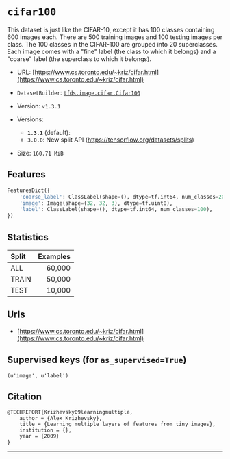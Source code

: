 <div itemscope itemtype="http://schema.org/Dataset">
  <div itemscope itemprop="includedInDataCatalog" itemtype="http://schema.org/DataCatalog">
    <meta itemprop="name" content="TensorFlow Datasets" />
  </div>

  <meta itemprop="name" content="cifar100" />
  <meta itemprop="description" content="This dataset is just like the CIFAR-10, except it has 100 classes containing 600 images each. There are 500 training images and 100 testing images per class. The 100 classes in the CIFAR-100 are grouped into 20 superclasses. Each image comes with a &quot;fine&quot; label (the class to which it belongs) and a &quot;coarse&quot; label (the superclass to which it belongs).&#10;&#10;To use this dataset:&#10;&#10;```&#10;import tensorflow_datasets as tfds&#10;&#10;ds = tfds.load('cifar100')&#10;```&#10;" />
  <meta itemprop="url" content="https://www.tensorflow.org/datasets/catalog/cifar100" />
  <meta itemprop="sameAs" content="https://www.cs.toronto.edu/~kriz/cifar.html" />
  <meta itemprop="citation" content="@TECHREPORT{Krizhevsky09learningmultiple,&#10;    author = {Alex Krizhevsky},&#10;    title = {Learning multiple layers of features from tiny images},&#10;    institution = {},&#10;    year = {2009}&#10;}&#10;" />
</div>

# `cifar100`

This dataset is just like the CIFAR-10, except it has 100 classes containing 600
images each. There are 500 training images and 100 testing images per class. The
100 classes in the CIFAR-100 are grouped into 20 superclasses. Each image comes
with a "fine" label (the class to which it belongs) and a "coarse" label (the
superclass to which it belongs).

*   URL:
    [https://www.cs.toronto.edu/~kriz/cifar.html](https://www.cs.toronto.edu/~kriz/cifar.html)
*   `DatasetBuilder`:
    [`tfds.image.cifar.Cifar100`](https://github.com/tensorflow/datasets/tree/master/tensorflow_datasets/image/cifar.py)
*   Version: `v1.3.1`
*   Versions:

    *   **`1.3.1`** (default):
    *   `3.0.0`: New split API (https://tensorflow.org/datasets/splits)

*   Size: `160.71 MiB`

## Features
```python
FeaturesDict({
    'coarse_label': ClassLabel(shape=(), dtype=tf.int64, num_classes=20),
    'image': Image(shape=(32, 32, 3), dtype=tf.uint8),
    'label': ClassLabel(shape=(), dtype=tf.int64, num_classes=100),
})
```

## Statistics

Split | Examples
:---- | -------:
ALL   | 60,000
TRAIN | 50,000
TEST  | 10,000

## Urls

*   [https://www.cs.toronto.edu/~kriz/cifar.html](https://www.cs.toronto.edu/~kriz/cifar.html)

## Supervised keys (for `as_supervised=True`)
`(u'image', u'label')`

## Citation
```
@TECHREPORT{Krizhevsky09learningmultiple,
    author = {Alex Krizhevsky},
    title = {Learning multiple layers of features from tiny images},
    institution = {},
    year = {2009}
}
```

--------------------------------------------------------------------------------
